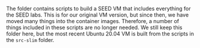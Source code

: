 
The folder contains scripts to build a SEED VM that 
includes everything for the SEED labs. This is for
our original VM version, but since then, we have moved
many things into the container images. Therefore,
a number of things included in these scripts are 
no longer needed. We still keep this folder here,
but the most recent Ubuntu 20.04 VM is built 
from the scripts in the `src-slim` folder. 

